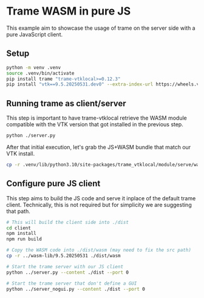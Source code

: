 # Trame WASM in pure JS

This example aim to showcase the usage of trame on the server side with a pure JavaScript client.

## Setup

```bash
python -m venv .venv
source .venv/bin/activate
pip install trame "trame-vtklocal>=0.12.3"
pip install "vtk==9.5.20250531.dev0" --extra-index-url https://wheels.vtk.org
```

## Running trame as client/server

This step is important to have trame-vtklocal retrieve the WASM module compatible with the VTK version that got installed in the previous step.

```bash
python ./server.py
```

After that initial execution, let's grab the JS+WASM bundle that match our VTK install.

```bash
cp -r .venv/lib/python3.10/site-packages/trame_vtklocal/module/serve/wasm/ wasm-lib
```

## Configure pure JS client

This step aims to build the JS code and serve it inplace of the default trame client.
Technically, this is not required but for simplicity we are suggesting that path.

```bash
# This will build the client side into ./dist
cd client
npm install
npm run build

# Copy the WASM code into ./dist/wasm (may need to fix the src path)
cp -r ../wasm-lib/9.5.20250531 ./dist/wasm

# Start the trame server with our JS client
python ../server.py --content ./dist --port 0

# Start the trame server that don't define a GUI
python ../server_nogui.py --content ./dist --port 0
```

